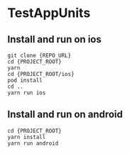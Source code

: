 # TestAppUnits

## Install and run on ios
```
git clone {REPO_URL}
cd {PROJECT_ROOT}
yarn
cd {PROJECT_ROOT/ios}
pod install
cd ..
yarn run ios
```

## Install and run on android
```
cd {PROJECT_ROOT}
yarn install
yarn run android
```
